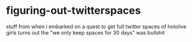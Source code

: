 # figuring-out-twitterspaces

stuff from when i embarked on a quest to get full twitter spaces of hololive girls
turns out the "we only keep spaces for 30 days" was bullshit
